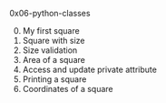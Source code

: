 0x06-python-classes

0. My first square
1. Square with size
2. Size validation
3. Area of a square
4. Access and update private attribute
5. Printing a square
6. Coordinates of a square

